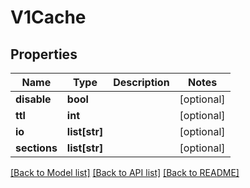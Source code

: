 # V1Cache


## Properties
Name | Type | Description | Notes
------------ | ------------- | ------------- | -------------
**disable** | **bool** |  | [optional] 
**ttl** | **int** |  | [optional] 
**io** | **list[str]** |  | [optional] 
**sections** | **list[str]** |  | [optional] 

[[Back to Model list]](../README.md#documentation-for-models) [[Back to API list]](../README.md#documentation-for-api-endpoints) [[Back to README]](../README.md)


